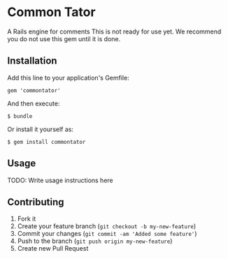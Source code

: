 # Common Tator

A Rails engine for comments
This is not ready for use yet. We recommend you do not use this gem until it is done.

## Installation

Add this line to your application's Gemfile:

    gem 'commontator'

And then execute:

    $ bundle

Or install it yourself as:

    $ gem install commontator

## Usage

TODO: Write usage instructions here

## Contributing

1. Fork it
2. Create your feature branch (`git checkout -b my-new-feature`)
3. Commit your changes (`git commit -am 'Added some feature'`)
4. Push to the branch (`git push origin my-new-feature`)
5. Create new Pull Request

